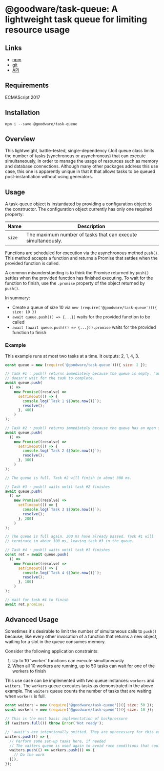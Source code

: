 # @goodware/task-queue: A lightweight task queue for limiting resource usage

## Links

- [npm](https://www.npmjs.com/package/@goodware/task-queue)
- [git](https://github.com/good-ware/js-task-queue)
- [API](https://good-ware.github.io/js-task-queue/)

## Requirements

ECMAScript 2017

## Installation

`npm i --save @goodware/task-queue`

## Overview

This lightweight, battle-tested, single-dependency (Joi) queue class limits the number of tasks (synchronous or asynchronous) that can execute simultaneously, in order to manage the usage of resources such as memory and database connections. Although many other packages address this use case, this one is apparently unique in that it that allows tasks to be queued post-instantiation without using generators.

## Usage

A task-queue object is instantiated by providing a configuration object to the constructor. The configuration object currently has only one required property:

|Name|Description|
|----|-----------|
|`size`|The maximum number of tasks that can execute simultaneously.|

Functions are scheduled for execution via the asynchronous method `push()`. This method accepts a function and returns a Promise that settles when the provided function is called.

A common misunderstanding is to think the Promise returned by `push()` settles when the provided function has finished executing. To wait for the function to finish, use the `.promise` property of the object returned by `push()`.

In summary:

- Create a queue of size 10 via `new (require('@goodware/task-queue'))({ size: 10 })`
- `await queue.push(() => {...})` waits for the provided function to be called
- `await (await queue.push(() => {...})).promise` waits for the provided function to finish

### Example

This example runs at most two tasks at a time. It outputs: 2, 1, 4, 3.

```js
const queue = new (require('@goodware/task-queue'))({ size: 2 });

// Task #1 : push() returns immediately because the queue is empty. 'await'
// doesn't wait for the task to complete.
await queue.push(
  () =>
    new Promise((resolve) =>
      setTimeout(() => {
        console.log(`Task 1 ${Date.now()}`);
        resolve();
      }, 400)
    )
);

// Task #2 : push() returns immediately because the queue has an open slot
await queue.push(
  () =>
    new Promise((resolve) =>
      setTimeout(() => {
        console.log(`Task 2 ${Date.now()}`);
        resolve();
      }, 300)
    )
);

// The queue is full. Task #2 will finish in about 300 ms.

// Task #3 : push() waits until task #2 finishes
await queue.push(
  () =>
    new Promise((resolve) =>
      setTimeout(() => {
        console.log(`Task 3 ${Date.now()}`);
        resolve();
      }, 200)
    )
);

// The queue is full again. 300 ms have already passed. Task #1 will
// terminate in about 100 ms, leaving task #3 in the queue.

// Task #4 : push() waits until task #1 finishes
const ret = await queue.push(
  () =>
    new Promise((resolve) =>
      setTimeout(() => {
        console.log(`Task 4 ${Date.now()}`);
        resolve();
      }, 100)
    )
);

// Wait for task #4 to finish
await ret.promise;
```

## Advanced Usage

Sometimes it's desirable to limit the number of simultaneous calls to `push()` because, like every other invocation of a function that returns a new object, waiting for a slot in the queue consumes memory.

Consider the following application constraints:

1. Up to 10 'worker' functions can execute simultaneously
2. When all 10 workers are running, up to 50 tasks can wait for one of the workers to finish

This use case can be implemented with two queue instances: `workers` and `waiters`. The `workers` queue executes tasks as demonstrated in the above example. The `waiters` queue counts the number of tasks that are waiting when `workers` is full.

```js
const waiters = new (require('@goodware/task-queue'))({ size: 50 });
const workers = new (require('@goodware/task-queue'))({ size: 10 });

// This is the most basic implementation of backpressure 
if (waiters.full()) throw Error('Not ready');

// 'await's are intentionally omitted. They are unnecessary for this example.
waiters.push(() => {
  // Perform some set-up tasks here, if needed
  // The waiters queue is used again to avoid race conditions that could allow more than 50 waiters
  waiters.push(() => workers.push(() => {
    // Do the work
  }));
});
```
